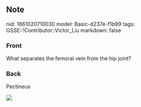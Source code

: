 ## Note
nid: 1661020710030
model: Basic-d237e-f1b99
tags: GSSE::!Contributor::Victor_Liu
markdown: false

### Front
What separates the femoral vein from the hip joint?

### Back
Pectineus
<div><img src=
"paste-a190378ce6c5518a4b4e0cb310657adedc623aa4.jpg"></div>
